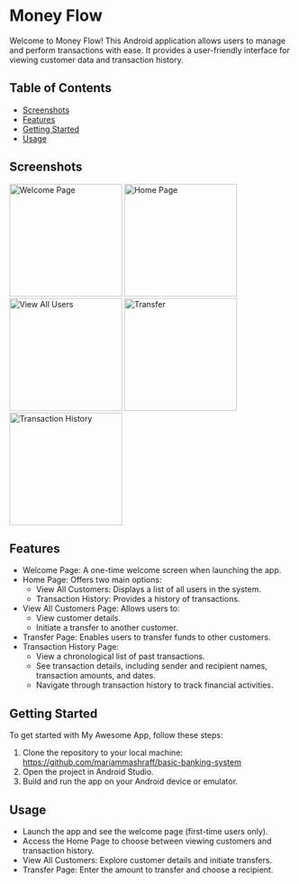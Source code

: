 # Money Flow

Welcome to Money Flow! This Android application allows users to manage and perform transactions with ease. It provides a user-friendly interface for viewing customer data and transaction history.

## Table of Contents
- [Screenshots](#screenshots)
- [Features](#features)
- [Getting Started](#getting-started)
- [Usage](#usage)

## Screenshots
<img src="https://github.com/mariammashraff/basic-banking-system/assets/58777989/4789ad48-7d6d-4438-95e4-8e236d8d9216" width="200" alt="Welcome Page" />

<img src="https://github.com/mariammashraff/basic-banking-system/assets/58777989/0a3dd61f-91ac-467e-8941-049efc7b4bf9" width="200" alt="Home Page" />

<img src="https://github.com/mariammashraff/basic-banking-system/assets/58777989/cac0d9bf-a91e-4fcc-8097-6a4fd0755ec9" width="200" alt="View All Users" />

<img src="https://github.com/mariammashraff/basic-banking-system/assets/58777989/ac317e7e-2ee4-44b8-98e1-5869936db5be" width="200" alt="Transfer" />

<img src="https://github.com/mariammashraff/basic-banking-system/assets/58777989/a12ee015-0b93-4f12-a779-eba602a74b09" width="200" alt="Transaction History" />



## Features
- Welcome Page: A one-time welcome screen when launching the app.
- Home Page: Offers two main options: 
  - View All Customers: Displays a list of all users in the system.
  - Transaction History: Provides a history of transactions.
- View All Customers Page: Allows users to:
  - View customer details.
  - Initiate a transfer to another customer.
- Transfer Page: Enables users to transfer funds to other customers.
- Transaction History Page:
  - View a chronological list of past transactions.
  - See transaction details, including sender and recipient names, transaction amounts, and dates.
  - Navigate through transaction history to track financial activities.

## Getting Started
To get started with My Awesome App, follow these steps:
1. Clone the repository to your local machine:
https://github.com/mariammashraff/basic-banking-system
2. Open the project in Android Studio.
3. Build and run the app on your Android device or emulator.

## Usage
- Launch the app and see the welcome page (first-time users only).
- Access the Home Page to choose between viewing customers and transaction history.
- View All Customers: Explore customer details and initiate transfers.
- Transfer Page: Enter the amount to transfer and choose a recipient.
